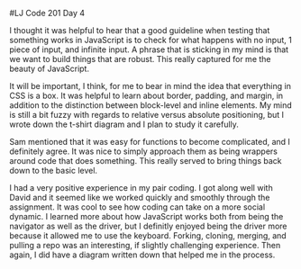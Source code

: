 #LJ Code 201 Day 4

I thought it was helpful to hear that a good guideline when testing that something works in JavaScript is to check for what happens with no input, 1 piece of input, and infinite input. A phrase that is sticking in my mind is that we want to build things that are robust. This really captured for me the beauty of JavaScript. 

It will be important, I think, for me to bear in mind the idea that everything in CSS is a box. It was helpful to learn about border, padding, and margin, in addition to the distinction between block-level and inline elements. My mind is still a bit fuzzy with regards to relative versus absolute positioning, but I wrote down the t-shirt diagram and I plan to study it carefully. 

Sam mentioned that it was easy for functions to become complicated, and I definitely agree. It was nice to simply approach them as being wrappers around code that does something. This really served to bring things back down to the basic level. 

I had a very positive experience in my pair coding. I got along well with David and it seemed like we worked quickly and smoothly through the assignment. It was cool to see how coding can take on a more social dynamic. I learned more about how JavaScript works both from being the navigator as well as the driver, but I definitly enjoyed being the driver more because it allowed me to use the keyboard. Forking, cloning, merging, and pulling a repo was an interesting, if slightly challenging experience. Then again, I did have a diagram written down that helped me in the process. 